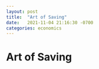 ```yaml
---
layout: post
title:  "Art of Saving"
date:   2021-11-04 21:16:30 -0700
categories: economics
---
```


# Art of Saving
